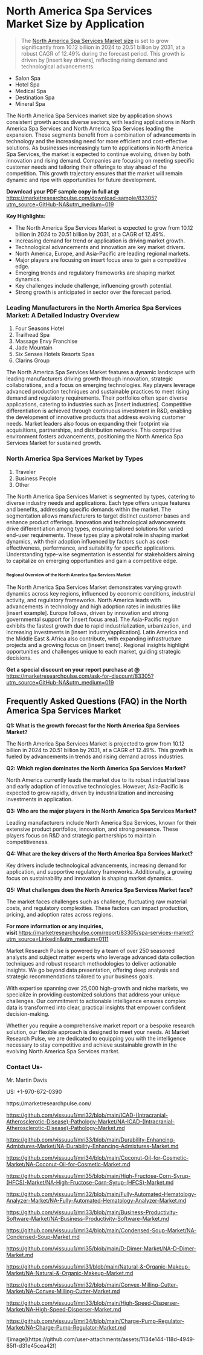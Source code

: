 <h1>North America Spa Services Market&nbsp;Size by Application</h1><blockquote><p>The <a href="https://marketresearchpulse.com/download-sample/83305?utm_source=GitHub-NA&amp;utm_medium=019">North America Spa Services Market size</a> is set to grow significantly from 10.12 billion in 2024 to 20.51 billion by 2031, at a robust CAGR of 12.49% during the forecast period. This growth is driven by [insert key drivers], reflecting rising demand and technological advancements.</p></blockquote><ul><li>Salon Spa <li> Hotel Spa <li> Medical Spa <li> Destination Spa <li> Mineral Spa</li></ul><p>The North America Spa Services market size by application shows consistent growth across diverse sectors, with leading applications in North America Spa Services and North America Spa Services leading the expansion. These segments benefit from a combination of advancements in technology and the increasing need for more efficient and cost-effective solutions. As businesses increasingly turn to applications in North America Spa Services, the market is expected to continue evolving, driven by both innovation and rising demand. Companies are focusing on meeting specific customer needs and tailoring their offerings to stay ahead of the competition. This growth trajectory ensures that the market will remain dynamic and ripe with opportunities for future development.</p><p><strong>Download your PDF sample copy in full at @ </strong><a href="https://marketresearchpulse.com/download-sample/83305?utm_source=GitHub-NA&amp;utm_medium=019">https://marketresearchpulse.com/download-sample/83305?utm_source=GitHub-NA&amp;utm_medium=019</a></p><p><strong>Key Highlights: </strong></p><ul><li>The North America Spa Services Market is expected to grow from 10.12 billion in 2024 to 20.51 billion by 2031, at a CAGR of 12.49%.</li><li>Increasing demand for trend or application is driving market growth.</li><li>Technological advancements and innovation are key market drivers.</li><li>North America, Europe, and Asia-Pacific are leading regional markets.</li><li>Major players are focusing on insert focus area to gain a competitive edge.</li><li>Emerging trends and regulatory frameworks are shaping market dynamics.</li><li>Key challenges include challenge, influencing growth potential.</li><li>Strong growth is anticipated in sector over the forecast period.</li></ul><h3>Leading Manufacturers in the North America Spa Services Market: A Detailed Industry Overview</h3><ol><li>Four Seasons Hotel</li><li>Trailhead Spa</li><li>Massage Envy Franchise</li><li>Jade Mountain</li><li>Six Senses Hotels Resorts Spas</li><li>Clarins Group</li></ol><div class="flex max-w-full flex-col flex-grow"><div class="min-h-8 text-message flex w-full flex-col items-end gap-2 whitespace-normal break-words [.text-message+&amp;]:mt-5" dir="auto" data-message-author-role="assistant" data-message-id="fd8432e4-4910-450d-b182-61b7bfb0a01f" data-message-model-slug="gpt-4o"><div class="flex w-full flex-col gap-1 empty:hidden first:pt-[3px]"><div class="markdown prose w-full break-words dark:prose-invert light"><p>The North America Spa Services Market features a dynamic landscape with leading manufacturers driving growth through innovation, strategic collaborations, and a focus on emerging technologies. Key players leverage advanced production techniques and sustainable practices to meet rising demand and regulatory requirements. Their portfolios often span diverse applications, catering to industries such as [insert industries]. Competitive differentiation is achieved through continuous investment in R&amp;D, enabling the development of innovative products that address evolving customer needs. Market leaders also focus on expanding their footprint via acquisitions, partnerships, and distribution networks. This competitive environment fosters advancements, positioning the North America Spa Services Market for sustained growth.</p></div></div></div></div><h3>North America Spa Services Market by Types</h3><ol><li>Traveler <li> Business People <li> Other</li></ol><div class="flex max-w-full flex-col flex-grow"><div class="min-h-8 text-message flex w-full flex-col items-end gap-2 whitespace-normal break-words [.text-message+&amp;]:mt-5" dir="auto" data-message-author-role="assistant" data-message-id="084470be-0bb7-4664-bddf-5156b4f41249" data-message-model-slug="gpt-4o-mini"><div class="flex w-full flex-col gap-1 empty:hidden first:pt-[3px]"><div class="markdown prose w-full break-words dark:prose-invert light"><p>The North America Spa Services Market is segmented by types, catering to diverse industry needs and applications. Each type offers unique features and benefits, addressing specific demands within the market. The segmentation allows manufacturers to target distinct customer bases and enhance product offerings. Innovation and technological advancements drive differentiation among types, ensuring tailored solutions for varied end-user requirements. These types play a pivotal role in shaping market dynamics, with their adoption influenced by factors such as cost-effectiveness, performance, and suitability for specific applications. Understanding type-wise segmentation is essential for stakeholders aiming to capitalize on emerging opportunities and gain a competitive edge.</p></div></div></div></div><h3><span style="font-size: 11px;">Regional Overview of the North America Spa Services Market</span></h3><div class="flex max-w-full flex-col flex-grow"><div class="min-h-8 text-message flex w-full flex-col items-end gap-2 whitespace-normal break-words [.text-message+&amp;]:mt-5" dir="auto" data-message-author-role="assistant" data-message-id="e9038762-ce64-4e30-91c9-9bd413514231" data-message-model-slug="gpt-4o-mini"><div class="flex w-full flex-col gap-1 empty:hidden first:pt-[3px]"><div class="markdown prose w-full break-words dark:prose-invert light"><p>The North America Spa Services Market demonstrates varying growth dynamics across key regions, influenced by economic conditions, industrial activity, and regulatory frameworks. North America leads with advancements in technology and high adoption rates in industries like [insert example]. Europe follows, driven by innovation and strong governmental support for [insert focus area]. The Asia-Pacific region exhibits the fastest growth due to rapid industrialization, urbanization, and increasing investments in [insert industry/application]. Latin America and the Middle East &amp; Africa also contribute, with expanding infrastructure projects and a growing focus on [insert trend]. Regional insights highlight opportunities and challenges unique to each market, guiding strategic decisions.</p></div></div></div></div><p><strong>Get a special discount on your report purchase at @ </strong><a href="https://marketresearchpulse.com/ask-for-discount/83305?utm_source=GitHub-NA&amp;utm_medium=019">https://marketresearchpulse.com/ask-for-discount/83305?utm_source=GitHub-NA&amp;utm_medium=019</a></p><h2>Frequently Asked Questions (FAQ) in the North America Spa Services Market</h2><p><strong>Q1: What is the growth forecast for the North America Spa Services Market?</strong></p><p>The North America Spa Services Market is projected to grow from 10.12 billion in 2024 to 20.51 billion by 2031, at a CAGR of 12.49%. This growth is fueled by advancements in trends and rising demand across industries.</p><p><strong>Q2: Which region dominates the North America Spa Services Market?</strong></p><p>North America currently leads the market due to its robust industrial base and early adoption of innovative technologies. However, Asia-Pacific is expected to grow rapidly, driven by industrialization and increasing investments in application.</p><p><strong>Q3: Who are the major players in the North America Spa Services Market?</strong></p><p>Leading manufacturers include North America Spa Services, known for their extensive product portfolios, innovation, and strong presence. These players focus on R&amp;D and strategic partnerships to maintain competitiveness.</p><p><strong>Q4: What are the key drivers of the North America Spa Services Market?</strong></p><p>Key drivers include technological advancements, increasing demand for application, and supportive regulatory frameworks. Additionally, a growing focus on sustainability and innovation is shaping market dynamics.</p><p><strong>Q5: What challenges does the North America Spa Services Market face?</strong></p><p>The market faces challenges such as challenge, fluctuating raw material costs, and regulatory complexities. These factors can impact production, pricing, and adoption rates across regions.</p><p><strong>For more information or any inquiries, visit&nbsp;</strong><a href="https://marketresearchpulse.com/report/83305/spa-services-market?utm_source=Linkedin&utm_medium=0111">https://marketresearchpulse.com/report/83305/spa-services-market?utm_source=Linkedin&utm_medium=0111</a></p><p>Market Research Pulse is powered by a team of over 250 seasoned analysts and subject matter experts who leverage advanced data collection techniques and robust research methodologies to deliver actionable insights. We go beyond data presentation, offering deep analysis and strategic recommendations tailored to your business goals.</p><p>With expertise spanning over 25,000 high-growth and niche markets, we specialize in providing customized solutions that address your unique challenges. Our commitment to actionable intelligence ensures complex data is transformed into clear, practical insights that empower confident decision-making.</p><p>Whether you require a comprehensive market report or a bespoke research solution, our flexible approach is designed to meet your needs. At Market Research Pulse, we are dedicated to equipping you with the intelligence necessary to stay competitive and achieve sustainable growth in the evolving North America Spa Services market.</p><h3><strong>Contact Us-</strong></h3><p>Mr. Martin Davis</p><p>US: +1-970-672-0390</p><p>https://marketresearchpulse.com/</p><p><a href="https://github.com/vissuuu1/mri32/blob/main/ICAD-(Intracranial-Atherosclerotic-Disease)-Pathology-Market/NA-ICAD-(Intracranial-Atherosclerotic-Disease)-Pathology-Market.md">https://github.com/vissuuu1/mri32/blob/main/ICAD-(Intracranial-Atherosclerotic-Disease)-Pathology-Market/NA-ICAD-(Intracranial-Atherosclerotic-Disease)-Pathology-Market.md</a></p><p><a href="https://github.com/vissuuu1/mri33/blob/main/Durability-Enhancing-Admixtures-Market/NA-Durability-Enhancing-Admixtures-Market.md">https://github.com/vissuuu1/mri33/blob/main/Durability-Enhancing-Admixtures-Market/NA-Durability-Enhancing-Admixtures-Market.md</a></p><p><a href="https://github.com/vissuuu1/mri34/blob/main/Coconut-Oil-for-Cosmetic-Market/NA-Coconut-Oil-for-Cosmetic-Market.md">https://github.com/vissuuu1/mri34/blob/main/Coconut-Oil-for-Cosmetic-Market/NA-Coconut-Oil-for-Cosmetic-Market.md</a></p><p><a href="https://github.com/vissuuu1/mri35/blob/main/High-Fructose-Corn-Syrup-(HFCS)-Market/NA-High-Fructose-Corn-Syrup-(HFCS)-Market.md">https://github.com/vissuuu1/mri35/blob/main/High-Fructose-Corn-Syrup-(HFCS)-Market/NA-High-Fructose-Corn-Syrup-(HFCS)-Market.md</a></p><p><a href="https://github.com/vissuuu1/mri32/blob/main/Fully-Automated-Hematology-Analyzer-Market/NA-Fully-Automated-Hematology-Analyzer-Market.md">https://github.com/vissuuu1/mri32/blob/main/Fully-Automated-Hematology-Analyzer-Market/NA-Fully-Automated-Hematology-Analyzer-Market.md</a></p><p><a href="https://github.com/vissuuu1/mri33/blob/main/Business-Productivity-Software-Market/NA-Business-Productivity-Software-Market.md">https://github.com/vissuuu1/mri33/blob/main/Business-Productivity-Software-Market/NA-Business-Productivity-Software-Market.md</a></p><p><a href="https://github.com/vissuuu1/mri34/blob/main/Condensed-Soup-Market/NA-Condensed-Soup-Market.md">https://github.com/vissuuu1/mri34/blob/main/Condensed-Soup-Market/NA-Condensed-Soup-Market.md</a></p><p><a href="https://github.com/vissuuu1/mri35/blob/main/D-Dimer-Market/NA-D-Dimer-Market.md">https://github.com/vissuuu1/mri35/blob/main/D-Dimer-Market/NA-D-Dimer-Market.md</a></p><p><a href="https://github.com/vissuuu1/mri31/blob/main/Natural-&-Organic-Makeup-Market/NA-Natural-&-Organic-Makeup-Market.md">https://github.com/vissuuu1/mri31/blob/main/Natural-&-Organic-Makeup-Market/NA-Natural-&-Organic-Makeup-Market.md</a></p><p><a href="https://github.com/vissuuu1/mri32/blob/main/Convex-Milling-Cutter-Market/NA-Convex-Milling-Cutter-Market.md">https://github.com/vissuuu1/mri32/blob/main/Convex-Milling-Cutter-Market/NA-Convex-Milling-Cutter-Market.md</a></p><p><a href="https://github.com/vissuuu1/mri33/blob/main/High-Speed-Disperser-Market/NA-High-Speed-Disperser-Market.md">https://github.com/vissuuu1/mri33/blob/main/High-Speed-Disperser-Market/NA-High-Speed-Disperser-Market.md</a></p><p><a href="https://github.com/vissuuu1/mri34/blob/main/Charge-Pump-Regulator-Market/NA-Charge-Pump-Regulator-Market.md">https://github.com/vissuuu1/mri34/blob/main/Charge-Pump-Regulator-Market/NA-Charge-Pump-Regulator-Market.md</a></p>
![image](https://github.com/user-attachments/assets/1134e144-118d-4949-85ff-d31e45cea42f)
